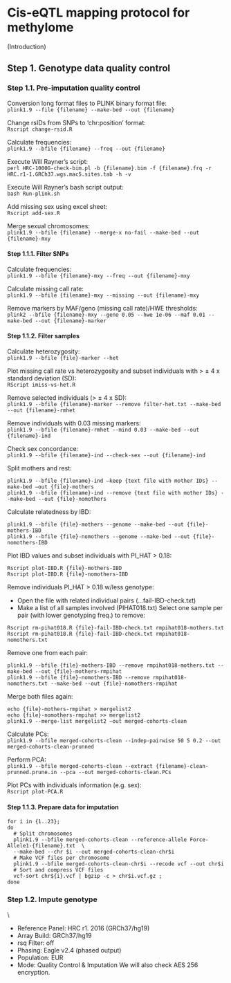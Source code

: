 # Cis-eQTL mapping protocol for methylome

(Introduction)

## Step 1. Genotype data quality control 

### Step 1.1. Pre-imputation quality control

Conversion long format files to PLINK binary format file: \
`plink1.9 --file {filename} --make-bed --out {filename}`

Change rsIDs from SNPs to ‘chr:position’ format: \
`Rscript change-rsid.R`

Calculate frequencies: \
`plink1.9 --bfile {filename} --freq --out {filename}`

Execute Will Rayner’s script: \
`perl HRC-1000G-check-bim.pl -b {filename}.bim -f {filename}.frq -r HRC.r1-1.GRCh37.wgs.mac5.sites.tab -h -v`

Execute Will Rayner’s bash script output: \
`bash Run-plink.sh`

Add missing sex using excel sheet: \
`Rscript add-sex.R`

Merge sexual chromosomes: \
`plink1.9 --bfile {filename} --merge-x no-fail --make-bed --out {filename}-mxy` 

#### Step 1.1.1. Filter SNPs

Calculate frequencies: \
`plink1.9 --bfile {filename}-mxy --freq --out {filename}-mxy`

Calculate missing call rate: \
`plink1.9 --bfile {filename}-mxy --missing --out {filename}-mxy`

Remove markers by MAF/geno (missing call rate)/HWE thresholds: \
`plink2 --bfile {filename}-mxy --geno 0.05 --hwe 1e-06 --maf 0.01 --make-bed --out {filename}-marker`

#### Step 1.1.2. Filter samples

Calculate heterozygosity: \
`plink1.9 --bfile {file}-marker --het`

Plot missing call rate vs heterozygosity and subset individuals with > ± 4 x standard deviation (SD): \
`RScript imiss-vs-het.R` 

Remove selected individuals (> ± 4 x SD): \
`plink1.9 --bfile {filename}-marker --remove filter-het.txt --make-bed --out {filename}-rmhet` 

Remove individuals with 0.03 missing markers: \
`plink1.9 --bfile {filename}-rmhet --mind 0.03 --make-bed --out {filename}-ind`

Check sex concordance: \
`plink1.9 --bfile {filename}-ind --check-sex --out {filename}-ind`

Split mothers and rest:
```
plink1.9 --bfile {filename}-ind –keep {text file with mother IDs} --make-bed –out {file}-mothers
plink1.9 --bfile {filename}-ind --remove {text file with mother IDs} --make-bed --out {file}-nomothers
```

Calculate relatedness by IBD: 
```
plink1.9 --bfile {file}-mothers --genome --make-bed --out {file}-mothers-IBD
plink1.9 --bfile {file}-nomothers --genome --make-bed --out {file}-nomothers-IBD
```

Plot IBD values and subset individuals with PI_HAT > 0.18:
```
Rscript plot-IBD.R {file}-mothers-IBD
Rscript plot-IBD.R {file}-nomothers-IBD
```
Remove individuals PI_HAT > 0.18 w/less genotype:
-	Open the file with related individual pairs (...fail-IBD-check.txt)
-	Make a list of all samples involved (PIHAT018.txt)
Select one sample per pair (with lower genotyping freq.) to remove: 
```
Rscript rm-pihat018.R {file}-fail-IBD-check.txt rmpihat018-mothers.txt
Rscript rm-pihat018.R {file}-fail-IBD-check.txt rmpihat018-nomothers.txt
```
Remove one from each pair:
```
plink1.9 --bfile {file}-mothers-IBD --remove rmpihat018-mothers.txt --make-bed --out {file}-mothers-rmpihat
plink1.9 --bfile {file}-nomothers-IBD --remove rmpihat018-nomothers.txt --make-bed --out {file}-nomothers-rmpihat
```
Merge both files again: 
```
echo {file}-mothers-rmpihat > mergelist2
echo {file}-nomothers-rmpihat >> mergelist2
plink1.9 --merge-list mergelist2 –out merged-cohorts-clean
```
Calculate PCs:\
`plink1.9 --bfile merged-cohorts-clean --indep-pairwise 50 5 0.2 --out merged-cohorts-clean-prunned`

Perform PCA:\
`plink1.9 --bfile merged-cohorts-clean --extract {filename}-clean-prunned.prune.in --pca --out merged-cohorts-clean.PCs`

Plot PCs with individuals information (e.g. sex):\
`Rscript plot-PCA.R`

#### Step 1.1.3. Prepare data for imputation
```
for i in {1..23};
do
  # Split chromosomes
  plink1.9 --bfile merged-cohorts-clean --reference-allele Force-Allele1-{filename}.txt  \
  --make-bed --chr $i --out merged-cohorts-clean-chr$i
  # Make VCF files per chromosome
  plink1.9 --bfile merged-cohorts-clean-chr$i --recode vcf --out chr$i
  # Sort and compress VCF files
  vcf-sort chr${i}.vcf | bgzip -c > chr$i.vcf.gz ;
done
```

### Step 1.2. Impute genotype
\
-	Reference Panel: HRC r1. 2016 (GRCh37/hg19)
-	Array Build: GRCh37/hg19
-	rsq Filter: off
-	Phasing: Eagle v2.4 (phased output)
-	Population: EUR
-	Mode: Quality Control & Imputation
We will also check AES 256 encryption. 


